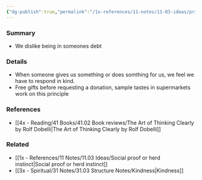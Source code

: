 ```yaml
---
{"dg-publish":true,"permalink":"/1x-references/11-notes/11-03-ideas/principle-of-reciprocity-in-advertising/","title":"Principle of reciprocity","created":"2024-02-14T20:18:25.243+03:00","updated":"2025-01-14T20:05:24.914+03:00"}
---
```



### Summary
- We dislike being in someones debt

### Details
- When someone gives us something or does somthing for us, we feel we have to respond in kind.
- Free gifts before requesting a donation, sample tastes in supermarkets work on this principle

### References
- [[4x - Reading/41 Books/41.02 Book reviews/The Art of Thinking Clearly by Rolf Dobelli\|The Art of Thinking Clearly by Rolf Dobelli]]

### Related
- [[1x - References/11 Notes/11.03 Ideas/Social proof or herd instinct\|Social proof or herd instinct]]
- [[3x - Spiritual/31 Notes/31.03 Structure Notes/Kindness\|Kindness]]